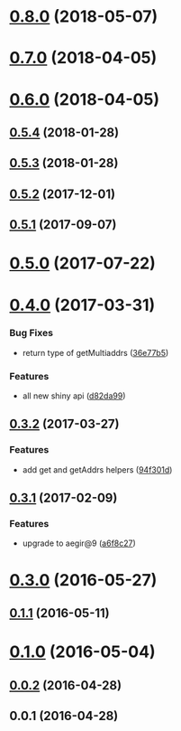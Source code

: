 <a name="0.8.0"></a>
# [0.8.0](https://github.com/libp2p/js-peer-book/compare/v0.7.0...v0.8.0) (2018-05-07)



<a name="0.7.0"></a>
# [0.7.0](https://github.com/libp2p/js-peer-book/compare/v0.6.0...v0.7.0) (2018-04-05)



<a name="0.6.0"></a>
# [0.6.0](https://github.com/libp2p/js-peer-book/compare/v0.5.4...v0.6.0) (2018-04-05)



<a name="0.5.4"></a>
## [0.5.4](https://github.com/libp2p/js-peer-book/compare/v0.5.3...v0.5.4) (2018-01-28)



<a name="0.5.3"></a>
## [0.5.3](https://github.com/libp2p/js-peer-book/compare/v0.5.2...v0.5.3) (2018-01-28)



<a name="0.5.2"></a>
## [0.5.2](https://github.com/libp2p/js-peer-book/compare/v0.5.1...v0.5.2) (2017-12-01)



<a name="0.5.1"></a>
## [0.5.1](https://github.com/libp2p/js-peer-book/compare/v0.5.0...v0.5.1) (2017-09-07)



<a name="0.5.0"></a>
# [0.5.0](https://github.com/libp2p/js-peer-book/compare/v0.4.0...v0.5.0) (2017-07-22)



<a name="0.4.0"></a>
# [0.4.0](https://github.com/libp2p/js-peer-book/compare/v0.3.2...v0.4.0) (2017-03-31)


### Bug Fixes

* return type of getMultiaddrs ([36e77b5](https://github.com/libp2p/js-peer-book/commit/36e77b5))


### Features

* all new shiny api ([d82da99](https://github.com/libp2p/js-peer-book/commit/d82da99))



<a name="0.3.2"></a>
## [0.3.2](https://github.com/libp2p/js-peer-book/compare/v0.3.1...v0.3.2) (2017-03-27)


### Features

* add get and getAddrs helpers ([94f301d](https://github.com/libp2p/js-peer-book/commit/94f301d))



<a name="0.3.1"></a>
## [0.3.1](https://github.com/libp2p/js-peer-book/compare/v0.3.0...v0.3.1) (2017-02-09)


### Features

* upgrade to aegir@9 ([a6f8c27](https://github.com/libp2p/js-peer-book/commit/a6f8c27))



<a name="0.3.0"></a>
# [0.3.0](https://github.com/libp2p/js-peer-book/compare/v0.1.1...v0.3.0) (2016-05-27)



<a name="0.1.1"></a>
## [0.1.1](https://github.com/libp2p/js-peer-book/compare/v0.1.0...v0.1.1) (2016-05-11)



<a name="0.1.0"></a>
# [0.1.0](https://github.com/libp2p/js-peer-book/compare/v0.0.2...v0.1.0) (2016-05-04)



<a name="0.0.2"></a>
## [0.0.2](https://github.com/libp2p/js-peer-book/compare/v0.0.1...v0.0.2) (2016-04-28)



<a name="0.0.1"></a>
## 0.0.1 (2016-04-28)



